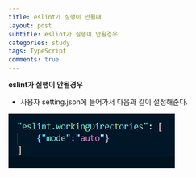 ```yaml
---
title: eslint가 실행이 안될때
layout: post
subtitle: eslint가 실행이 안될경우
categories: study
tags: TypeScript
comments: true
---
```


  **eslint가 실행이 안될경우**
  - 사용자 setting.json에 들어가서 다음과 같이 설정해준다.

  ![eslint 설정](/assets/eslint%20설정.PNG)

  
